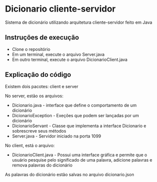 # Dicionario cliente-servidor
Sistema de dicionário utilizando arquitetura cliente-servidor feito em Java
## Instruções de execução
- Clone o repositório
- Em um terminal, execute o arquivo Server.java
- Em outro terminal, execute o arquivo DicionarioClient.java

## Explicação do código
Existem dois pacotes: client e server

No server, estão os arquivos:
- Dicionario.java - interface que define o comportamento de um dicionário
- DicionarioException - Exeções que podem ser lançadas por um dicionário
- DicionarioServant - Classe que implementa a interface Dicionario e sobrescreve seus métodos
- Server.java - Servidor iniciado na porta 1099

No client, está o arquivo:
- DicionarioClient.java - Possui uma interface gráfica e permite que o usuário pesquise pelo significado de uma palavra, adicione palavras e remova palavras do dicionário

As palavras do dicionário estão salvas no arquivo dicionario.json
